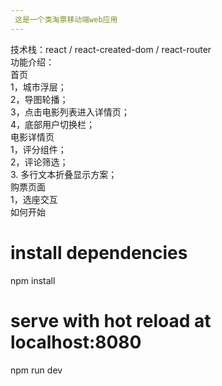 ```yaml
---
 这是一个类淘票移动端web应用
---
```


技术栈：react  /  react-created-dom  /  react-router <br>
功能介绍： <br>
        首页    <br>
            1，城市浮层；<br>
            2，导图轮播；<br>
            3，点击电影列表进入详情页；<br>
            4，底部用户切换栏；<br>
        电影详情页<br>
            1，评分组件；<br>
            2，评论筛选；<br>
            3. 多行文本折叠显示方案；<br>
         购票页面<br>
            1，选座交互<br> 
 如何开始
 # install dependencies
npm install

# serve with hot reload at localhost:8080
npm run dev
